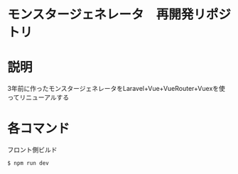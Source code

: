 # モンスタージェネレータ　再開発リポジトリ
# 説明
3年前に作ったモンスタージェネレータをLaravel+Vue+VueRouter+Vuexを使ってリニューアルする

# 各コマンド
フロント側ビルド

```console:console
$ npm run dev
```
